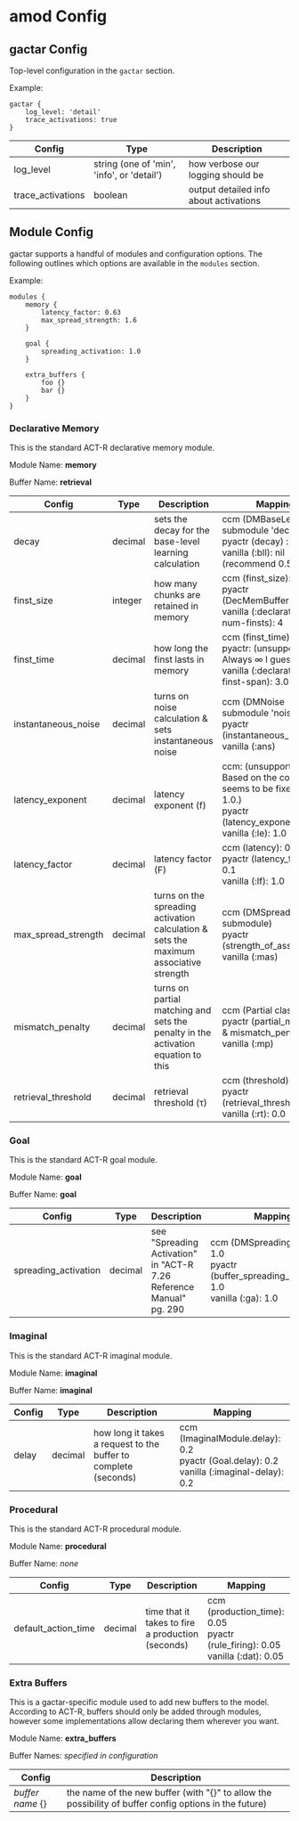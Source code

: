 # amod Config

## gactar Config

Top-level configuration in the `gactar` section.

Example:

```
gactar {
    log_level: 'detail'
    trace_activations: true
}
```

| Config            | Type                                       | Description                            |
| ----------------- | ------------------------------------------ | -------------------------------------- |
| log_level         | string (one of 'min', 'info', or 'detail') | how verbose our logging should be      |
| trace_activations | boolean                                    | output detailed info about activations |

## Module Config

gactar supports a handful of modules and configuration options. The following outlines which options are available in the `modules` section.

Example:

```
modules {
    memory {
        latency_factor: 0.63
        max_spread_strength: 1.6
    }

    goal {
        spreading_activation: 1.0
    }

    extra_buffers {
        foo {}
        bar {}
    }
}
```

### Declarative Memory

This is the standard ACT-R declarative memory module.

Module Name: **memory**

Buffer Name: **retrieval**

| Config              | Type    | Description                                                                           | Mapping                                                                                                                     |
| ------------------- | ------- | ------------------------------------------------------------------------------------- | --------------------------------------------------------------------------------------------------------------------------- |
| decay               | decimal | sets the decay for the base-level learning calculation                                | ccm (DMBaseLevel submodule 'decay'): 0.5<br>pyactr (decay) : 0.5<br>vanilla (:bll): nil (recommend 0.5 if used)             |
| finst_size          | integer | how many chunks are retained in memory                                                | ccm (finst_size): 4<br>pyactr (DecMemBuffer.finst): 0<br>vanilla (:declarative-num-finsts): 4                               |
| finst_time          | decimal | how long the finst lasts in memory                                                    | ccm (finst_time): 3.0<br>pyactr: (unsupported? Always ∞ I guess?)<br>vanilla (:declarative-finst-span): 3.0                 |
| instantaneous_noise | decimal | turns on noise calculation & sets instantaneous noise                                 | ccm (DMNoise submodule 'noise')<br>pyactr (instantaneous_noise)<br>vanilla (:ans)                                           |
| latency_exponent    | decimal | latency exponent (f)                                                                  | ccm: (unsupported? Based on the code, it seems to be fixed at 1.0.)<br>pyactr (latency_exponent): 1.0<br>vanilla (:le): 1.0 |
| latency_factor      | decimal | latency factor (F)                                                                    | ccm (latency): 0.05<br>pyactr (latency_factor): 0.1<br>vanilla (:lf): 1.0                                                   |
| max_spread_strength | decimal | turns on the spreading activation calculation & sets the maximum associative strength | ccm (DMSpreading submodule)<br>pyactr (strength_of_association)<br>vanilla (:mas)                                           |
| mismatch_penalty    | decimal | turns on partial matching and sets the penalty in the activation equation to this     | ccm (Partial class)<br>pyactr (partial_matching & mismatch_penalty)<br>vanilla (:mp)                                        |
| retrieval_threshold | decimal | retrieval threshold (τ)                                                               | ccm (threshold): 0.0<br>pyactr (retrieval_threshold): 0.0<br>vanilla (:rt): 0.0                                             |

### Goal

This is the standard ACT-R goal module.

Module Name: **goal**

Buffer Name: **goal**

| Config               | Type    | Description                                                         | Mapping                                                                                          |
| -------------------- | ------- | ------------------------------------------------------------------- | ------------------------------------------------------------------------------------------------ |
| spreading_activation | decimal | see "Spreading Activation" in "ACT-R 7.26 Reference Manual" pg. 290 | ccm (DMSpreading.weight): 1.0<br>pyactr (buffer_spreading_activation): 1.0<br>vanilla (:ga): 1.0 |

### Imaginal

This is the standard ACT-R imaginal module.

Module Name: **imaginal**

Buffer Name: **imaginal**

| Config | Type    | Description                                                     | Mapping                                                                                       |
| ------ | ------- | --------------------------------------------------------------- | --------------------------------------------------------------------------------------------- |
| delay  | decimal | how long it takes a request to the buffer to complete (seconds) | ccm (ImaginalModule.delay): 0.2<br>pyactr (Goal.delay): 0.2<br>vanilla (:imaginal-delay): 0.2 |

### Procedural

This is the standard ACT-R procedural module.

Module Name: **procedural**

Buffer Name: _none_

| Config              | Type    | Description                                       | Mapping                                                                           |
| ------------------- | ------- | ------------------------------------------------- | --------------------------------------------------------------------------------- |
| default_action_time | decimal | time that it takes to fire a production (seconds) | ccm (production_time): 0.05<br>pyactr (rule_firing): 0.05<br>vanilla (:dat): 0.05 |

### Extra Buffers

This is a gactar-specific module used to add new buffers to the model. According to ACT-R, buffers should only be added through modules, however some implementations allow declaring them wherever you want.

Module Name: **extra_buffers**

Buffer Names: _specified in configuration_

| Config           | Description                                                                                            |
| ---------------- | ------------------------------------------------------------------------------------------------------ |
| _buffer name_ {} | the name of the new buffer (with "{}" to allow the possibility of buffer config options in the future) |
